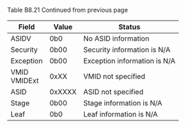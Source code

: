 Table B8.21 Continued from previous page

| Field              | Value  | Status                       |
|--------------------|--------|------------------------------|
| ASIDV              | 0b0    | No ASID information          |
| Security           | 0b00   | Security information is N/A  |
| Exception          | 0b00   | Exception information is N/A |
| VMID </br> VMIDExt | 0xXX   | VMID not specified           |
| ASID               | 0xXXXX | ASID not specified           |
| Stage              | 0b00   | Stage information is N/A     |
| Leaf               | 0b0    | Leaf information is N/A      |
